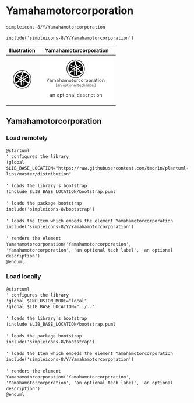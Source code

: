 # Yamahamotorcorporation


```text
simpleicons-8/Y/Yamahamotorcorporation
```

```text
include('simpleicons-8/Y/Yamahamotorcorporation')
```



| Illustration | Yamahamotorcorporation |
| :---: | :---: |
| ![illustration for Illustration](../../simpleicons-8/Y/Yamahamotorcorporation.png) | ![illustration for Yamahamotorcorporation](../../simpleicons-8/Y/Yamahamotorcorporation.Local.png) |




## Yamahamotorcorporation

### Load remotely
```plantuml
@startuml
' configures the library
!global $LIB_BASE_LOCATION="https://raw.githubusercontent.com/tmorin/plantuml-libs/master/distribution"

' loads the library's bootstrap
!include $LIB_BASE_LOCATION/bootstrap.puml

' loads the package bootstrap
include('simpleicons-8/bootstrap')

' loads the Item which embeds the element Yamahamotorcorporation
include('simpleicons-8/Y/Yamahamotorcorporation')

' renders the element
Yamahamotorcorporation('Yamahamotorcorporation', 'Yamahamotorcorporation', 'an optional tech label', 'an optional description')
@enduml
```

### Load locally
```plantuml
@startuml
' configures the library
!global $INCLUSION_MODE="local"
!global $LIB_BASE_LOCATION="../.."

' loads the library's bootstrap
!include $LIB_BASE_LOCATION/bootstrap.puml

' loads the package bootstrap
include('simpleicons-8/bootstrap')

' loads the Item which embeds the element Yamahamotorcorporation
include('simpleicons-8/Y/Yamahamotorcorporation')

' renders the element
Yamahamotorcorporation('Yamahamotorcorporation', 'Yamahamotorcorporation', 'an optional tech label', 'an optional description')
@enduml
```

